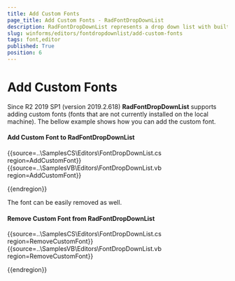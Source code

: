 ```yaml
---
title: Add Custom Fonts
page_title: Add Custom Fonts - RadFontDropDownList
description: RadFontDropDownList represents a drop down list with built-in fonts that are installed on the system.   
slug: winforms/editors/fontdropdownlist/add-custom-fonts
tags: font,editor
published: True
position: 6
---
```


# Add Custom Fonts

Since R2 2019 SP1 (version 2019.2.618) __RadFontDropDownList__ supports adding custom fonts (fonts that are not currently installed on the local machine). The bellow example shows how you can add the custom font.

#### Add Custom Font to RadFontDropDownList

{{source=..\SamplesCS\Editors\FontDropDownList.cs region=AddCustomFont}} 
{{source=..\SamplesVB\Editors\FontDropDownList.vb region=AddCustomFont}}
 

{{endregion}} 

The font can be easily removed as well. 

#### Remove Custom Font from RadFontDropDownList

{{source=..\SamplesCS\Editors\FontDropDownList.cs region=RemoveCustomFont}} 
{{source=..\SamplesVB\Editors\FontDropDownList.vb region=RemoveCustomFont}}
 

{{endregion}} 


